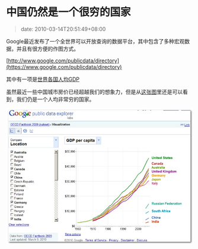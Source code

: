 # 中国仍然是一个很穷的国家
>date: 2010-03-14T20:51:49+08:00


Google最近发布了一个全世界可以开放查询的数据平台，其中包含了多种宏观数据，并且有很方便的作图方式。


[http://www.google.com/publicdata/directory](https://www.google.com/publicdata/directory)


其中有一项是[世界各国人均GDP](https://www.google.com/publicdata/explore?ds=ltjib1m1uf3pf_&ctype=l&met_y=sizegdp_t2&hl=en_US&dl=en_US)


虽然最近一些中国城市房价已经超越我们的想象力，但是从[这张图](https://www.google.com/publicdata/explore?ds=ltjib1m1uf3pf_&ctype=l&met_y=sizegdp_t2&hl=en_US&dl=en_US#ctype=l&met_y=sizegdp_t2&scale_y=lin&ind_y=false&rdim=country&idim=country:CHN:IND:DEU:GBR:USA:ZAF:ITA:AUS:CAN:RUS:JPN&hl=en_US&dl=en_US)里还是可以看到，我们仍是一个人均非常穷的国家。


[![](/assets/images/coolshell.cn/wp-content/uploads/2010/03/we-are-still-poor.jpg "we are still poor")](/assets/images/coolshell.cn/wp-content/uploads/2010/03/we-are-still-poor.jpg)


